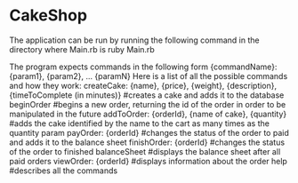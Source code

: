 # CakeShop

The application can be run by running the following command in the directory where Main.rb is
ruby Main.rb

The program expects commands in the following form
{commandName}: {param1}, {param2}, ... {paramN}
Here is a list of all the possible commands and how they work:
createCake: {name}, {price}, {weight}, {description}, {timeToComplete (in minutes)} #creates a cake and adds it to the database
beginOrder #begins a new order, returning the id of the order in order to be manipulated in the future
addToOrder: {orderId}, {name of cake}, {quantity} #adds the cake identified by the name to the cart as many times as the quantity param
payOrder: {orderId} #changes the status of the order to paid and adds it to the balance sheet
finishOrder: {orderId} #changes the status of the order to finished
balanceSheet #displays the balance sheet after all paid orders
viewOrder: {orderId} #displays information about the order
help #describes all the commands
